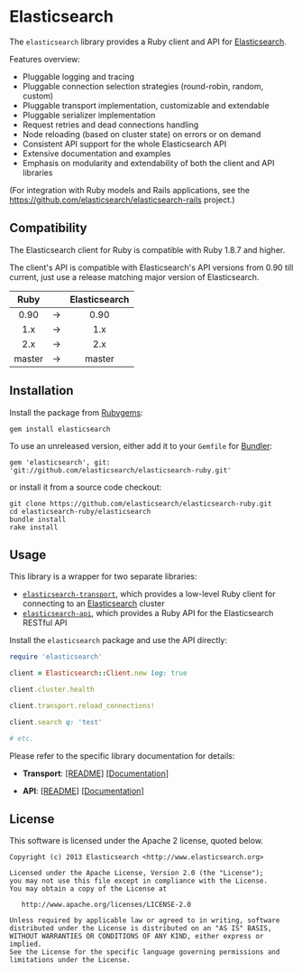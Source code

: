 # Elasticsearch

The `elasticsearch` library provides a Ruby client and API for [Elasticsearch](http://elasticsearch.org).

Features overview:

* Pluggable logging and tracing
* Pluggable connection selection strategies (round-robin, random, custom)
* Pluggable transport implementation, customizable and extendable
* Pluggable serializer implementation
* Request retries and dead connections handling
* Node reloading (based on cluster state) on errors or on demand
* Consistent API support for the whole Elasticsearch API
* Extensive documentation and examples
* Emphasis on modularity and extendability of both the client and API libraries

(For integration with Ruby models and Rails applications,
see the <https://github.com/elasticsearch/elasticsearch-rails> project.)

## Compatibility

The Elasticsearch client for Ruby is compatible with Ruby 1.8.7 and higher.

The client's API is compatible with Elasticsearch's API versions from 0.90 till current,
just use a release matching major version of Elasticsearch.

| Ruby          |   | Elasticsearch |
|:-------------:|:-:| :-----------: |
| 0.90          | → | 0.90          |
| 1.x           | → | 1.x           |
| 2.x           | → | 2.x           |
| master        | → | master        |

## Installation

Install the package from [Rubygems](https://rubygems.org):

    gem install elasticsearch

To use an unreleased version, either add it to your `Gemfile` for [Bundler](http://gembundler.com):

    gem 'elasticsearch', git: 'git://github.com/elasticsearch/elasticsearch-ruby.git'

or install it from a source code checkout:

    git clone https://github.com/elasticsearch/elasticsearch-ruby.git
    cd elasticsearch-ruby/elasticsearch
    bundle install
    rake install

## Usage

This library is a wrapper for two separate libraries:

* [`elasticsearch-transport`](https://github.com/elasticsearch/elasticsearch-ruby/tree/master/elasticsearch-transport),
  which provides a low-level Ruby client for connecting to an [Elasticsearch](http://elasticsearch.org) cluster
* [`elasticsearch-api`](https://github.com/elasticsearch/elasticsearch-ruby/tree/master/elasticsearch-api),
  which provides a Ruby API for the Elasticsearch RESTful API

Install the `elasticsearch` package and use the API directly:

```ruby
require 'elasticsearch'

client = Elasticsearch::Client.new log: true

client.cluster.health

client.transport.reload_connections!

client.search q: 'test'

# etc.
```

Please refer to the specific library documentation for details:

* **Transport**:
   [[README]](https://github.com/elasticsearch/elasticsearch-ruby/blob/master/elasticsearch-transport/README.md)
   [[Documentation]](http://rubydoc.info/gems/elasticsearch-transport/file/README.markdown)

* **API**:
   [[README]](https://github.com/elasticsearch/elasticsearch-ruby/blob/master/elasticsearch-api/README.md)
   [[Documentation]](http://rubydoc.info/gems/elasticsearch-api/file/README.markdown)

## License

This software is licensed under the Apache 2 license, quoted below.

    Copyright (c) 2013 Elasticsearch <http://www.elasticsearch.org>

    Licensed under the Apache License, Version 2.0 (the "License");
    you may not use this file except in compliance with the License.
    You may obtain a copy of the License at

       http://www.apache.org/licenses/LICENSE-2.0

    Unless required by applicable law or agreed to in writing, software
    distributed under the License is distributed on an "AS IS" BASIS,
    WITHOUT WARRANTIES OR CONDITIONS OF ANY KIND, either express or implied.
    See the License for the specific language governing permissions and
    limitations under the License.
